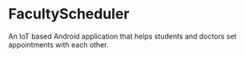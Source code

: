 # FacultyScheduler
An IoT based Android application that helps students and doctors set appointments with each other.
